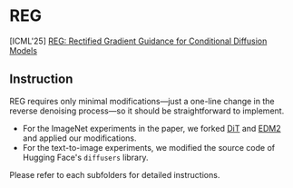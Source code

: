 # REG  
[ICML'25] [REG: Rectified Gradient Guidance for Conditional Diffusion Models](https://arxiv.org/pdf/2501.18865)

## Instruction

REG requires only minimal modifications—just a one-line change in the reverse denoising process—so it should be straightforward to implement.

- For the ImageNet experiments in the paper, we forked [DiT](https://github.com/facebookresearch/DiT) and [EDM2](https://github.com/NVlabs/edm2) and applied our modifications.
- For the text-to-image experiments, we modified the source code of Hugging Face's `diffusers` library.

Please refer to each subfolders for detailed instructions.
